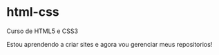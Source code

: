 # html-css
 Curso de HTML5 e CSS3 

Estou aprendendo a criar sites e agora vou gerenciar meus repositorios!